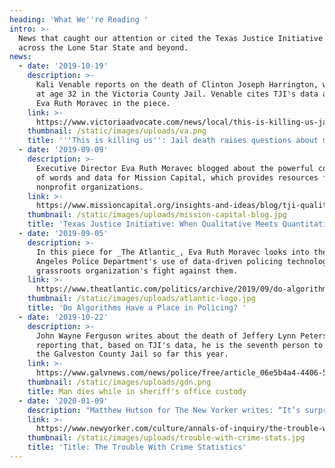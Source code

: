 ```yaml
---
heading: 'What We''re Reading '
intro: >-
  News that caught our attention or cited the Texas Justice Initiative from
  across the Lone Star State and beyond.
news:
  - date: '2019-10-19'
    description: >-
      Kali Venable reports on the death of Clinton Joseph Harrington, who died
      at age 32 in the Victoria County Jail. Venable cites TJI's data and quotes
      Eva Ruth Moravec in the piece.
    link: >-
      https://www.victoriaadvocate.com/news/local/this-is-killing-us-jail-death-raises-questions-about-medical/article_23f74474-f04b-11e9-a479-77dc21f892e7.html
    thumbnail: /static/images/uploads/va.png
    title: '''This is killing us'': Jail death raises questions about medical care'
  - date: '2019-09-09'
    description: >-
      Executive Director Eva Ruth Moravec blogged about the powerful combination
      of words and data for Mission Capital, which provides resources for member
      nonprofit organizations.
    link: >-
      https://www.missioncapital.org/insights-and-ideas/blog/tji-qualitative-meets-quantitative/
    thumbnail: /static/images/uploads/mission-capital-blog.jpg
    title: 'Texas Justice Initiative: When Qualitative Meets Quantitative'
  - date: '2019-09-05'
    description: >-
      In this piece for _The Atlantic_, Eva Ruth Moravec looks into the Los
      Angeles Police Department's use of data-driven policing technologies and a
      grassroots organization's fight against them.
    link: >-
      https://www.theatlantic.com/politics/archive/2019/09/do-algorithms-have-place-policing/596851/
    thumbnail: /static/images/uploads/atlantic-logo.jpg
    title: 'Do Algorithms Have a Place in Policing? '
  - date: '2019-10-22'
    description: >-
      John Wayne Ferguson writes about the death of Jeffery Lynn Peters, 59,
      reporting that, based on TJI's data, he is the seventh person to die in
      the Galveston County Jail so far this year.
    link: >-
      https://www.galvnews.com/news/police/free/article_06e5b4a4-4406-5ed7-beba-21d5883e9e0a.html
    thumbnail: /static/images/uploads/gdn.png
    title: Man dies while in sheriff's office custody
  - date: '2020-01-09'
    description: "Matthew Hutson for The New Yorker writes: “It’s surprisingly hard to say what makes crime go up or down.”\uFEFF"
    link: >-
      https://www.newyorker.com/culture/annals-of-inquiry/the-trouble-with-crime-statistics
    thumbnail: /static/images/uploads/trouble-with-crime-stats.jpg
    title: 'Title: The Trouble With Crime Statistics'
---
```


